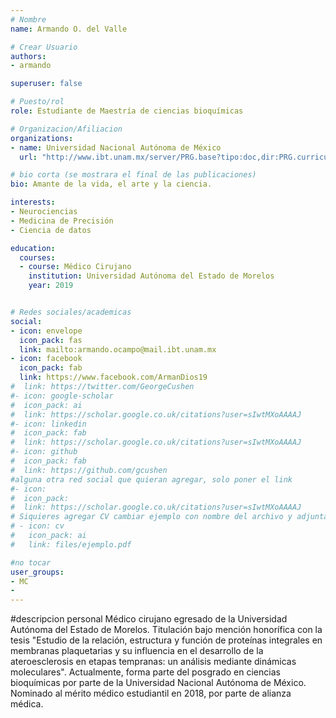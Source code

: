 ```yaml
---
# Nombre
name: Armando O. del Valle

# Crear Usuario
authors:
- armando

superuser: false

# Puesto/rol
role: Estudiante de Maestría de ciencias bioquímicas

# Organizacion/Afiliacion
organizations:
- name: Universidad Nacional Autónoma de México
  url: "http://www.ibt.unam.mx/server/PRG.base?tipo:doc,dir:PRG.curriculum,par:armando.ocampo@mail.ibt.unam.mx"

# bio corta (se mostrara el final de las publicaciones)
bio: Amante de la vida, el arte y la ciencia.

interests:
- Neurociencias
- Medicina de Precisión
- Ciencia de datos

education:
  courses:
  - course: Médico Cirujano
    institution: Universidad Autónoma del Estado de Morelos
    year: 2019


# Redes sociales/academicas
social:
- icon: envelope
  icon_pack: fas
  link: mailto:armando.ocampo@mail.ibt.unam.mx
- icon: facebook
  icon_pack: fab
  link: https://www.facebook.com/ArmanDios19
#  link: https://twitter.com/GeorgeCushen
#- icon: google-scholar
#  icon_pack: ai
#  link: https://scholar.google.co.uk/citations?user=sIwtMXoAAAAJ
#- icon: linkedin
#  icon_pack: fab
#  link: https://scholar.google.co.uk/citations?user=sIwtMXoAAAAJ  
#- icon: github
#  icon_pack: fab
#  link: https://github.com/gcushen
#alguna otra red social que quieran agregar, solo poner el link
#- icon: 
#  icon_pack: 
#  link: https://scholar.google.co.uk/citations?user=sIwtMXoAAAAJ
# Siquieres agregar CV cambiar ejemplo con nombre del archivo y adjunta en el correo.
# - icon: cv
#   icon_pack: ai
#   link: files/ejemplo.pdf

#no tocar
user_groups:
- MC
- 
---
```

#descripcion personal
Médico cirujano egresado de la Universidad Autónoma del Estado de Morelos. Titulación bajo mención honorífica con la tesis "Estudio de la relación, estructura y función de proteínas integrales en membranas plaquetarias y su influencia en el desarrollo de la ateroesclerosis en etapas tempranas: un análisis mediante dinámicas moleculares". Actualmente, forma parte del posgrado en ciencias bioquímicas por parte de la Universidad Nacional Autónoma de México. 
Nominado al mérito médico estudiantil en 2018, por parte de alianza médica.